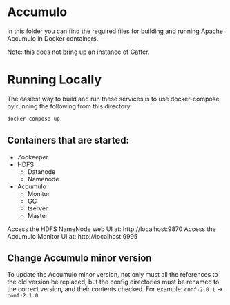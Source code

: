 Accumulo
================
In this folder you can find the required files for building and running Apache Accumulo in Docker containers.

Note: this does not bring up an instance of Gaffer.

# Running Locally

The easiest way to build and run these services is to use docker-compose, by running the following from this directory:
```bash
docker-compose up
```

## Containers that are started:
* Zookeeper
* HDFS
    * Datanode
    * Namenode
* Accumulo
    * Monitor
    * GC
    * tserver
    * Master

Access the HDFS NameNode web UI at: http://localhost:9870
Access the Accumulo Monitor UI at: http://localhost:9995

## Change Accumulo minor version
To update the Accumulo minor version, not only must all the references to the old version be replaced, but the config
directories must be renamed to the correct version, and their contents checked. For example: `conf-2.0.1` -> `conf-2.1.0`
